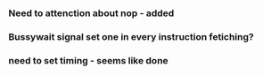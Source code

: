 ### Need to attenction about nop -  added
### Bussywait signal set one in every instruction fetiching?
### need to set timing - seems like done
